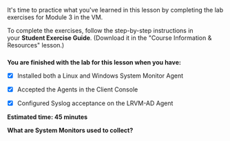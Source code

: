 
It's time to practice what you've learned in this lesson by completing the lab exercises for Module 3 in the VM. 

To complete the exercises, follow the step-by-step instructions in your **Student Exercise Guide**. (Download it in the "Course Information & Resources" lesson.) 

### 

**You are finished with the lab for this lesson when you have:** 

- [x] Installed both a Linux and Windows System Monitor Agent
    
- [x] Accepted the Agents in the Client Console
    
- [x] Configured Syslog acceptance on the LRVM-AD Agent
    

**Estimated time: 45 minutes**



**What are System Monitors used to collect?**
